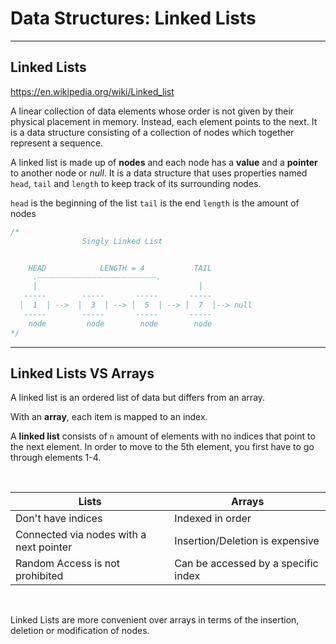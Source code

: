 # Data Structures: Linked Lists

---

## Linked Lists

<https://en.wikipedia.org/wiki/Linked_list>

A linear collection of data elements whose order is not given by their physical placement in memory. Instead, each element points to the next. It is a data structure consisting of a collection of nodes which together represent a sequence.

A linked list is made up of **nodes** and each node has a **value** and a **pointer** to another node or _null_. It is a data structure that uses properties named `head`, `tail` and `length` to keep track of its surrounding nodes.

`head` is the beginning of the list
`tail` is the end
`length` is the amount of nodes

```js
/*
                Singly Linked List


    HEAD            LENGTH = 4           TAIL
     .⏤⏤⏤⏤⏤⏤⏤⏤⏤⏤⏤⏤⏤⏤⏤⏤⏤⏤⏤⏤.
     │                                    │
   -----        -----       -----       -----
  │  1  │ -->  │  3  │ --> │  5  │ --> │  7  │--> null
   -----        -----       -----       -----
    node         node        node        node
*/
```

---

## Linked Lists VS Arrays

A linked list is an ordered list of data but differs from an array.

With an **array**, each item is mapped to an index.

A **linked list** consists of `n` amount of elements with no indices that point to the next element. In order to move to the 5th element, you first have to go through elements 1-4.

</br>

| **Lists** | **Arrays**|
| ----------- | --------- |
| Don't have indices | Indexed in order |
| Connected via nodes with a next pointer | Insertion/Deletion is expensive |
| Random Access is not prohibited | Can be accessed by a specific index |

</br>

Linked Lists are more convenient over arrays in terms of the insertion, deletion or modification of nodes.
